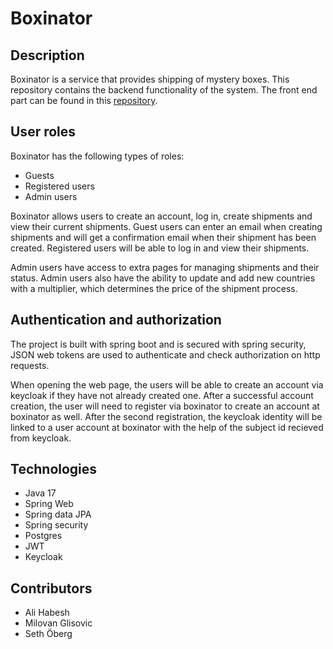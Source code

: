 # Boxinator
## Description
Boxinator is a service that provides shipping of mystery boxes. 
This repository contains the backend functionality of the system. 
The front end part can be found in this [repository](https://github.com/Milovane/Boxinator).

## User roles

Boxinator has the following types of roles:
* Guests 
* Registered users
* Admin users

Boxinator allows users to create an account, log in, create shipments and view their current shipments. 
Guest users can enter an email when creating shipments and will get a confirmation email when their shipment has been created. 
Registered users will be able to log in and view their shipments. 

Admin users have access to extra pages for managing shipments and their status. 
Admin users also have the ability to update and add new countries with a multiplier, which determines the price of the shipment process. 

## Authentication and authorization

The project is built with spring boot and is secured with spring security, JSON web tokens are used to authenticate and check authorization on http requests. 

When opening the web page, the users will be able to create an account via keycloak if they have not already created one. 
After a successful account creation, the user will need to register via boxinator to create an account at boxinator as well. 
After the second registration, the keycloak identity will be linked to a user account at boxinator with the help of the subject id recieved from keycloak. 

## Technologies
* Java 17
* Spring Web 
* Spring data JPA
* Spring security
* Postgres
* JWT
* Keycloak

## Contributors
* Ali Habesh
* Milovan Glisovic
* Seth Öberg